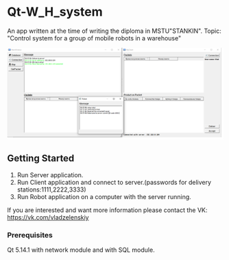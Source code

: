 # Qt-W_H_system

An app written at the time of writing the diploma in MSTU"STANKIN".
Topic: "Control system for a group of mobile robots in a warehouse"

<img src="https://github.com/Lujker/W_H_system/blob/master/Screen.png?raw=true"/>

## Getting Started

1. Run Server application.
2. Run Client application and connect to server.(passwords for delivery stations:1111,2222,3333)
3. Run Robot  application on a computer with the server running.

If you are interested and want more information please contact the VK: https://vk.com/vladzelenskiy
### Prerequisites

Qt 5.14.1 with network module and with SQL module. 
